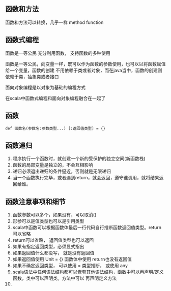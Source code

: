 ## 函数和方法

函数和方法可以转换，几乎一样 method function

## 函数式编程

函数是一等公民
充分利用函数， 支持函数的多种使用

函数是一等公民，向变量一样，既可以作为函数的参数使用，也可以以将函数赋值给一个变量，函数的创建
不用依赖于类或者对象，而在java当中，函数的创建则依赖于类，抽象类或者接口

面向对象编程是以对象为基础的编程方式

在scala中函数式编程和面向对象编程融合在一起了


## 函数

```
def 函数名(参数名:参数类型...) [:返回值类型] = {}

```

## 函数递归
1. 程序执行一个函数时，就创建一个新的受保护的独立空间(新函数栈)
2. 函数的局部变量是独立的，不会互相影响
3. 递归必须退出递归的条件逼近，否则就是无限递归
4. 当一个函数执行完毕，或者遇到return，就会返回，遵守谁调用，就将结果返回给谁。


##  函数注意事项和细节
1. 函数参数可以多个，如果没有，可以取消()
2. 形参可以是值类型也可以是引用类型
3. scala中函数可以根据函数体最后一行代码自行推断函数返回值类型。return可以省略
4. return可以省略， 返回值类型也可以返回
5. 如果有指定返回类型，必须显式指出
6. 如果返回值什么都没写， 就是没有返回值
7. 如果返回值使用 Unit = {}  函数体中使用 return也没有返回值
8.  如果不确定返回类型， 可以使用 = 类型推断， 或使用 any
9. scala语法中任何语法结构都可以嵌套其他语法结构，函数中可以再声明/定义函数，类中可以声明类。方法中可以
再声明定义方法
10. 